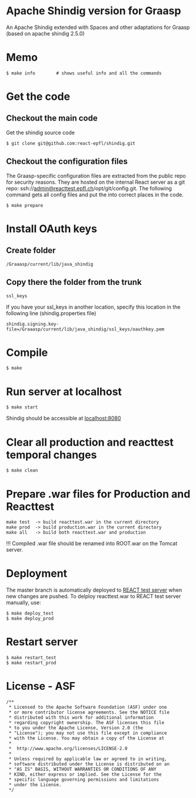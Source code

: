 Apache Shindig version for Graasp
=================================
An Apache Shindig extended with Spaces and other adaptations
for Graasp (based on apache shindig 2.5.0)

Memo
====

    $ make info        # shows useful info and all the commands


Get the code
================

Checkout the main code
--------
Get the shindig source code

    $ git clone git@github.com:react-epfl/shindig.git

Checkout the configuration files
----------
The Graasp-specific configuration files are extracted from the public repo for security reasons. They are hosted on the internal React server as a git repo: ssh://admin@reacttest.epfl.ch/opt/git/config.git. The following command gets all config files and put the into correct places in the code.

    $ make prepare

Install OAuth keys
================

Create folder
-------

    /Graaasp/current/lib/java_shindig
    
Copy there the folder from the trunk
-------

    ssl_keys
    
If you have your ssl_keys in another location, specify this location in the following line (shindig.properties file)

    shindig.signing.key-file=/Graaasp/current/lib/java_shindig/ssl_keys/oauthkey.pem

Compile
===================

    $ make

Run server at localhost
===================

    $ make start

Shindig should be accessible at [localhost:8080](http://localhost:8080)

Clear all production and reacttest temporal changes
=================================================
  
    $ make clean

Prepare .war files for Production and Reacttest
=======================

    make test  -> build reacttest.war in the current directory
    make prod  -> build production.war in the current directory
    make all   -> build both reacttest.war and production
    
!!! Compiled .war file should be renamed into ROOT.war on the Tomcat server.

Deployment
=======================
The master branch is automatically deployed to [REACT test server](http://reacttest.epfl.ch) when new changes
are pushed. To delploy reacttest.war to REACT test server manually, use:

    $ make deploy_test
    $ make deploy_prod

Restart server
=======================

    $ make restart_test
    $ make restart_prod

License - ASF
=============
```
/**
 * Licensed to the Apache Software Foundation (ASF) under one
 * or more contributor license agreements. See the NOTICE file
 * distributed with this work for additional information
 * regarding copyright ownership. The ASF licenses this file
 * to you under the Apache License, Version 2.0 (the
 * "License"); you may not use this file except in compliance
 * with the License. You may obtain a copy of the License at
 * 
 *  http://www.apache.org/licenses/LICENSE-2.0
 *
 * Unless required by applicable law or agreed to in writing,
 * software distributed under the License is distributed on an
 * "AS IS" BASIS, WITHOUT WARRANTIES OR CONDITIONS OF ANY
 * KIND, either express or implied. See the License for the
 * specific language governing permissions and limitations
 * under the License.
 */
```
    
